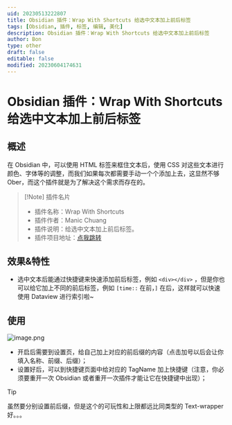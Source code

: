 ```yaml
---
uid: 20230513222807
title: Obsidian 插件：Wrap With Shortcuts 给选中文本加上前后标签
tags: [Obsidian, 插件, 标签, 编辑, 美化]
description: Obsidian 插件：Wrap With Shortcuts 给选中文本加上前后标签
author: Bon
type: other
draft: false
editable: false
modified: 20230604174631
---
```


# Obsidian 插件：Wrap With Shortcuts 给选中文本加上前后标签

## 概述

在 Obsidian 中，可以使用 HTML 标签来框住文本后，使用 CSS 对这些文本进行颜色、字体等的调整，而我们如果每次都需要手动一个个添加上去，这显然不够 Ober，而这个插件就是为了解决这个需求而存在的。

> [!Note] 插件名片
> - 插件名称：Wrap With Shortcuts
> - 插件作者：Manic Chuang
> - 插件说明：给选中文本加上前后标签。
> - 插件项目地址：[点我跳转](https://github.com/manic/obsidian-wrap-with-shortcuts)

## 效果&特性

- 选中文本后能通过快捷键来快速添加前后标签，例如 `<div></div>` ，但是你也可以给它加上不同的前后标签，例如 `[time::` 在前，`]` 在后，这样就可以快速使用 Dataview 进行索引啦~

## 使用

![image.png](https://cdn.pkmer.cn/images/20230514133326.png!pkmer)

- 开启后需要到设置页，给自己加上对应的前后缀的内容（点击加号以后会让你填入名称、前缀、后缀）；
- 设置好后，可以到快捷键页面中给对应的 TagName 加上快捷键（注意，你必须要重开一次 Obsidian 或者重开一次插件才能让它在快捷键中出现）；

> [!tip]
> 虽然要分别设置前后缀，但是这个的可玩性和上限都远比同类型的 Text-wrapper 好。。。
